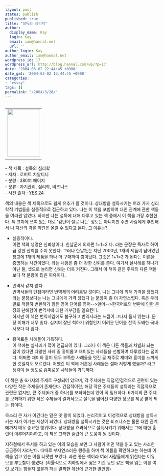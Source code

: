 ```yaml
---
layout: post
status: publish
published: true
title: "설득의 심리학"
author:
  display_name: Kay
  login: Kay
  email: iam@hannal.net
  url: ''
author_login: Kay
author_email: iam@hannal.net
wordpress_id: 17
wordpress_url: http://blog.hannal.com/wp/?p=17
date: '2004-03-02 22:44:45 +0900'
date_gmt: '2004-03-02 13:44:45 +0900'
categories:
- "essay"
tags: []
permalink: "/2004/3/28/"
---
```

<table align="left">
<tr>
<td style="padding-right:5"><center><img src="http://blog.hannal.com/tt-attach/0321/040321161626539642/018881.jpg" width="106" height="155"></center></td>
</tr>
<tr>
<td class="centerphoto"> </td>
</tr>
</table>
<p>- 책 제목 : 설득의 심리학 <br />
- 저자 : 로버트 치알디니 <br />
- 분량 : 380여 페이지 <br />
- 분류 : 자기관리, 심리학, 비즈니스<br />
- 사진 출처 : <a href='http://www.yes24.com' target='_blank'>YES 24</a></p>
<p>책의 내용은 책 제목으로도 쉽게 유추가 될 것이다. 상대방을 설득시키는 여러 가지 심리학적 기법들을 실증적으로 접근하고 있다. 나는 이 책을 포함하여 대인 관계에 관한 책들을 여러권 읽었다. 하지만 나는 설득에 대해 다루고 있는 책 중에서 이 책을 가장 추천한다. 책 표지에 쓰여 있는 대로 '감탄이 절로 나는' 정도는 아니지만 주변 사람에게 추천해서 나 자신의 격을 약간은 올릴 수 있다고 본다. 그 이유는? </p>
<ul type='square'>
<li> 실증적이다. <br />
이런 책의 생명은 신뢰성이다. <span class=key1 onclick=keyword_open('./kview.php?kd=%C7%D1%B3%AF')>한날</span>군에 의하면 1+1=2 다. 라는 문장은 독자로 하여금 강한 신뢰를 주지 못한다. 그러나 <span class=key1 onclick=keyword_open('./kview.php?kd=%C7%D1%B3%AF')>한날</span>社는 지난 2000년, 1개의 제품이 남아있던 창고에 1개의 제품을 하나 더 구매하여 쌓아놨다. 그것은 1+1=2 가 된다는 이론을 증명하는 사건이었다. 라는 내용은 좀 더 강한 신뢰를 준다. 여기서 실사례를 하나가 아닌 둘, 셋으로 늘리면 신뢰는 더욱 커진다. 그래서 이 책이 같은 주제의 다른 책들보다 책 분량이 많은 이유이다. </p>
<li> 번역서 같지 않다. <br />
번역서들의 단점이라면 번역체의 어려움일 것이다. 나는 그녀에 의해 가격을 당했다 라는 문장보다는 나는 그녀에게 가격 당했다 는 문장이 좀 더 자연스럽다. 혹은 우리말로 적절히 변환하기 힘든 영어 단어를 영어-->일어-->한국어로의 변환에 인한 문장의 난해함이 번역서에 대한 거부감을 일으킨다. <br />
하지만 이 책은 번역서임에도 불구하고 번역서라는 느낌이 그다지 들지 않는다. 문장 이해가 너무 쉽다. 심지어 잘난 척하기 위함인지 어려운 단어를 잔뜩 도배한 국내서보다 더 쉽다. </p>
<li> 흥미로운 사례들이 가득하다. <br />
이 책에는 실사례가 많이 언급되어 있다. 그러나 이 책은 다른 책들과 차별화 되는 점이 있다면 다양한 사례 중 흥미롭고 재미있는 사례들을 선별하여 다루었다는 점이다. 어쩌면 재미와 흥미 모두 부족한 사례들을 멋진 글 재주로 재미와 흥미를 느끼게 한 것일지도 모르겠다. 어쨌건 이 책에 거론된 사례들은 설마 저렇게 했을까? 라고 생각이 들 정도로 흥미로운 사례들이 가득하다. </ul>
<p>이 책은 총 6가지의 주제로 구성되어 있으며, 각 주제에는 직접/간접적으로 관련이 있는 다양한 작은 주제들이 존재한다. 간접적이란, 해당 작은 주제들이 설득과는 직접적으로 관련은 없지만, 큰 주제(6개 중 하나)를 보좌하는데 있어 꼭 필요하다. 6가지의 큰 주제를 보좌하기 위한 작은 주제들이 결과적으로 설득을 넘어선 다양한 정보를 제공 받게 되는 셈이다. </p>
<p>목소리 큰 자가 이긴다는 말은 옛 말이 되었다. 논리적이고 이성적으로 상대방을 설득시키는 자가 이기는 세상이 되었다. 상대방을 설득시키는 것은 비즈니스는 물론 대인 관계에까지 매우 중요한 행위이다. 상대방을 효과적으로 설득시키기 위해서는 그에 대한 훈련이 이루어져야하고, 이 책은 그러한 훈련에 큰 도움이 될 것이다. </p>
<p>지하철에서 독서를 하고 있는 이의 모습을 보면 그 사람이 어떤 책을 읽고 있는 사소한 궁금증이 자라난다. 때때로 부자연스러운 행동을 하며 책 이름을 확인하고는 하는데 이 책을 읽고 있는 이를 너댓번 보았다. 과연 좋은 책이라 여러 사람들에게 읽힌다는 이유 모를 뿌듯함이 생겼다. (확률적으로 지하철에서 짧은 기간 동안 같은 책을 읽는 이를 여럿 보기는 힘들지 않을까 하는 얄팍한 계산에 근거한 발언임)</p>
